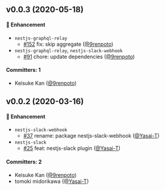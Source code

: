 ## v0.0.3 (2020-05-18)

#### :rocket: Enhancement

- `nestjs-graphql-relay`
  - [#152](https://github.com/piic/nestjs-plugins/pull/152) fix: skip aggregate ([@9renpoto](https://github.com/9renpoto))
- `nestjs-graphql-relay`, `nestjs-slack-webhook`
  - [#91](https://github.com/piic/nestjs-plugins/pull/91) chore: update dependencies ([@9renpoto](https://github.com/9renpoto))

#### Committers: 1

- Keisuke Kan ([@9renpoto](https://github.com/9renpoto))

## v0.0.2 (2020-03-16)

#### :rocket: Enhancement

- `nestjs-slack-webhook`
  - [#37](https://github.com/piic/nestjs-plugins/pull/37) rename: package nestjs-slack-webhook ([@Yasai-T](https://github.com/Yasai-T))
- `nestjs-slack`
  - [#25](https://github.com/piic/nestjs-plugins/pull/25) feat: nestjs-slack plugin ([@Yasai-T](https://github.com/Yasai-T))

#### Committers: 2

- Keisuke Kan ([@9renpoto](https://github.com/9renpoto))
- tomoki midorikawa ([@Yasai-T](https://github.com/Yasai-T))
